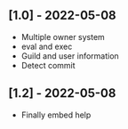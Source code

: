 ## [1.0] - 2022-05-08

- Multiple owner system
- eval and exec
- Guild and user information
- Detect commit

## [1.2] - 2022-05-08

- Finally embed help
